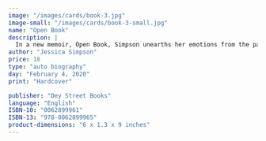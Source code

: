 ```yaml
---
image: "/images/cards/book-3.jpg"
image-small: "/images/cards/book-3-small.jpg"
name: "Open Book"
description: |
  In a new memoir, Open Book, Simpson unearths her emotions from the past 15 years. Starting with the devastating day she realized she had a problem and working backward, Open Book looks at Simpson's life from her childhood to her burgeoning career to being a household name. It's not all about the glamour.
author: "Jessica Simpson"
price: 18
type: "auto biography"
day: "February 4, 2020"
print: "Hardcover"

publisher: "Dey Street Books"
language: "English"
ISBN-10: "0062899961"
ISBN-13: "978-0062899965"
product-dimensions: "6 x 1.3 x 9 inches"
---
```

